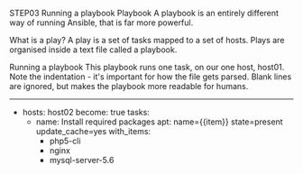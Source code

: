 STEP03
Running a playbook
Playbook
A playbook is an entirely different way of running Ansible, that is far more powerful.

What is a play?
A play is a set of tasks mapped to a set of hosts. Plays are organised inside a text file called a playbook.

Running a playbook
This playbook runs one task, on our one host, host01. Note the indentation - it's important for how the file gets parsed. Blank lines are ignored, but makes the playbook more readable for humans.

---
- hosts: host02
  become: true
  tasks:
    - name: Install required packages
      apt: name={{item}} state=present update_cache=yes
      with_items:
        - php5-cli
        - nginx
        - mysql-server-5.6
